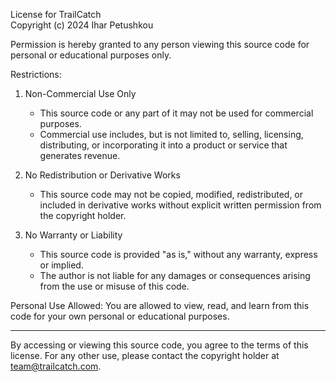 License for TrailCatch\
Copyright (c) 2024 Ihar Petushkou

Permission is hereby granted to any person viewing this source code for personal
or educational purposes only.

Restrictions:

1. Non-Commercial Use Only
   - This source code or any part of it may not be used for commercial purposes.
   - Commercial use includes, but is not limited to, selling, licensing,
     distributing, or incorporating it into a product or service that generates
     revenue.

2. No Redistribution or Derivative Works
   - This source code may not be copied, modified, redistributed, or included in
     derivative works without explicit written permission from the copyright
     holder.

3. No Warranty or Liability
   - This source code is provided "as is," without any warranty, express or
     implied.
   - The author is not liable for any damages or consequences arising from the
     use or misuse of this code.

Personal Use Allowed: You are allowed to view, read, and learn from this code
for your own personal or educational purposes.

---

By accessing or viewing this source code, you agree to the terms of this
license. For any other use, please contact the copyright holder at
team@trailcatch.com.
